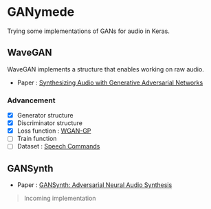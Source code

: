 # GANymede

Trying some implementations of GANs for audio in Keras.

## WaveGAN

WaveGAN implements a structure that enables working on raw audio.

- Paper : [Synthesizing Audio with Generative Adversarial Networks](https://arxiv.org/abs/1802.04208)

### Advancement
- [x] Generator structure
- [x] Discriminator structure
- [x] Loss function : [WGAN-GP](https://arxiv.org/abs/1704.00028)
- [ ] Train function
- [ ] Dataset : [Speech Commands](https://arxiv.org/abs/1804.03209)

## GANSynth

- Paper : [GANSynth: Adversarial Neural Audio Synthesis](https://arxiv.org/abs/1902.08710)

> Incoming implementation
